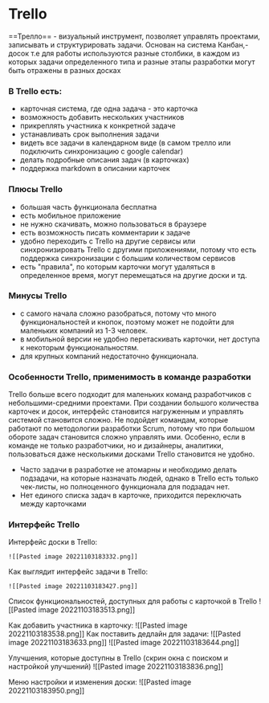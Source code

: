 # Trello
==Трелло== - визуальный инструмент, позволяет управлять проектами, записывать и структурировать задачи. Основан на система Канбан,-досок т.е для работы используются разные столбики, в каждом из которых задачи определенного типа и разные этапы разработки могут быть отражены в разных досках
### В Trello есть:
- карточная система, где одна задача - это карточка
- возможность добавить нескольких участников
- прикреплять участника к конкретной задаче
- устанавливать срок выполнения задачи
- видеть все задачи в календарном виде (в самом трелло или подключить синхронизацию с google calendar)
- делать подробные описания задач (в карточках)
- поддержка markdown в описании карточек
### Плюсы Trello
- большая часть функционала бесплатна
- есть мобильное приложение
- не нужно скачивать, можно пользоваться в браузере
- есть возможность писать комментарии к задаче
- удобно переходить с Trello на другие сервисы или синхронизировать Trello с другими приложениями, потому что есть поддержка синхронизации с большим количеством сервисов
- есть "правила", по которым карточки могут удаляться в определенное время, могут перемещаться на другие доски и тд.

### Минусы Trello
- с самого начала сложно разобраться, потому что много функциональностей и кнопок, поэтому может не подойти для маленьких компаний из 1-3 человек.
- в мобильной версии не удобно перетаскивать карточки, нет доступа к некоторым функциональностям.
- для крупных компаний недостаточно функционала.

### Особенности Trello, применимость в команде разработки
Trello больше всего подходит для маленьких команд разработчиков с небольшими-средними проектами. При создании большого количества карточек и досок, интерфейс становится нагруженным и управлять системой становится сложно. Не подойдет командам, которые работают по методологии разработки Scrum, потому что при большом обороте задач становится сложно управлять ими. Особенно, если в команде не только разработчики, но и дизайнеры, аналитики, пользоваться даже несколькими досками Trello становится не удобно.
- Часто задачи в разработке не атомарны и необходимо делать подзадачи, на которые назначать людей, однако в Trello есть только чек-листы, но полноценного функционала для подзадач нет.
- Нет единого списка задач в карточке, приходится переключать между карточками

### Интерфейс Trello
Интерфейс доски в Trello:

	![[Pasted image 20221103183332.png]]
Как выглядит интерфейс задачи в Trello:

	![[Pasted image 20221103183427.png]]

Список функциональностей, доступных для работы с карточкой в Trello 
	![[Pasted image 20221103183513.png]]

Как добавить участника в карточку:
![[Pasted image 20221103183538.png]]
Как поставить дедлайн для задачи:
![[Pasted image 20221103183633.png]]
![[Pasted image 20221103183644.png]]

Улучшения, которые доступны в Trello (скрин окна с поиском и настройкой улучшений)
![[Pasted image 20221103183836.png]]

Меню настройки и изменения доски:
![[Pasted image 20221103183950.png]]
